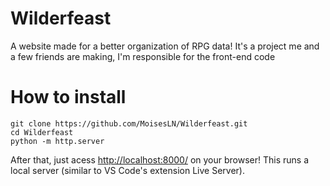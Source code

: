 # Wilderfeast
A website made for a better organization of RPG data! It's a project me and a few friends are making, I'm responsible for the front-end code
# How to install
```
git clone https://github.com/MoisesLN/Wilderfeast.git
cd Wilderfeast
python -m http.server
```
After that, just acess [http://localhost:8000/](http://localhost:8000/) on your browser! This runs a local server (similar to VS Code's extension Live Server).

